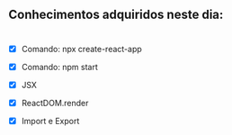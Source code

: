 ## Conhecimentos adquiridos neste dia:
#
- [X] Comando: npx create-react-app

- [X] Comando: npm start

- [X] JSX

- [X] ReactDOM.render

- [X] Import e Export